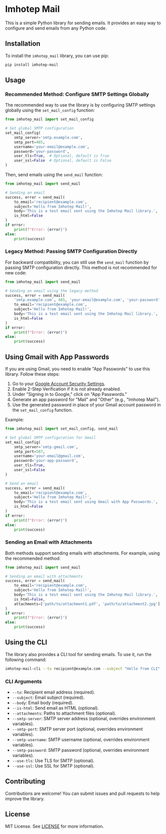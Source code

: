 # Imhotep Mail

This is a simple Python library for sending emails. It provides an easy way to configure and send emails from any Python code.

## Installation

To install the `imhotep_mail` library, you can use pip:

```sh
pip install imhotep-mail
```

## Usage

### Recommended Method: Configure SMTP Settings Globally

The recommended way to use the library is by configuring SMTP settings globally using the `set_mail_config` function:

```python
from imhotep_mail import set_mail_config

# Set global SMTP configuration
set_mail_config(
    smtp_server='smtp.example.com',
    smtp_port=465,
    username='your-email@example.com',
    password='your-password',
    user_tls=True,  # Optional, default is True
    user_ssl=False  # Optional, default is False
)
```

Then, send emails using the `send_mail` function:

```python
from imhotep_mail import send_mail

# Sending an email
success, error = send_mail(
    to_email='recipient@example.com',
    subject='Hello from Imhotep Mail!',
    body='This is a test email sent using the Imhotep Mail library.',
    is_html=False
)
if error:
    print(f"Error: {error}")
else:
    print(success)
```

### Legacy Method: Passing SMTP Configuration Directly

For backward compatibility, you can still use the `send_mail` function by passing SMTP configuration directly. This method is not recommended for new code:

```python
from imhotep_mail import send_mail

# Sending an email using the legacy method
success, error = send_mail(
    'smtp.example.com', 465, 'your-email@example.com', 'your-password',
    to_email='recipient@example.com',
    subject='Hello from Imhotep Mail!',
    body='This is a test email sent using the Imhotep Mail library.',
    is_html=False
)
if error:
    print(f"Error: {error}")
else:
    print(success)
```

## Using Gmail with App Passwords

If you are using Gmail, you need to enable "App Passwords" to use this library. Follow these steps:

1. Go to your [Google Account Security Settings](https://myaccount.google.com/security).
2. Enable 2-Step Verification if it is not already enabled.
3. Under "Signing in to Google," click on "App Passwords."
4. Generate an app password for "Mail" and "Other" (e.g., "Imhotep Mail").
5. Use the generated password in place of your Gmail account password in the `set_mail_config` function.

Example:

```python
from imhotep_mail import set_mail_config, send_mail

# Set global SMTP configuration for Gmail
set_mail_config(
    smtp_server='smtp.gmail.com',
    smtp_port=587,
    username='your-email@gmail.com',
    password='your-app-password',
    user_tls=True,
    user_ssl=False
)

# Send an email
success, error = send_mail(
    to_email='recipient@example.com',
    subject='Hello from Imhotep Mail!',
    body='This is a test email sent using Gmail with App Passwords.',
    is_html=False
)
if error:
    print(f"Error: {error}")
else:
    print(success)
```

### Sending an Email with Attachments

Both methods support sending emails with attachments. For example, using the recommended method:

```python
from imhotep_mail import send_mail

# Sending an email with attachments
success, error = send_mail(
    to_email='recipient@example.com',
    subject='Hello from Imhotep Mail!',
    body='This is a test email sent using the Imhotep Mail library.',
    is_html=False,
    attachments=['path/to/attachment1.pdf', 'path/to/attachment2.jpg']
)
if error:
    print(f"Error: {error}")
else:
    print(success)
```

## Using the CLI

The library also provides a CLI tool for sending emails. To use it, run the following command:

```sh
imhotep-mail-cli --to recipient@example.com --subject "Hello from CLI" --body "This is a test email sent using the CLI." --is-html --attachments path/to/attachment1.pdf path/to/attachment2.jpg --smtp-server smtp.gmail.com --smtp-port 587 --smtp-username your-email@gmail.com --smtp-password your-app-password --use-tls
```

### CLI Arguments

- `--to`: Recipient email address (required).
- `--subject`: Email subject (required).
- `--body`: Email body (required).
- `--is-html`: Send email as HTML (optional).
- `--attachments`: Paths to attachment files (optional).
- `--smtp-server`: SMTP server address (optional, overrides environment variables).
- `--smtp-port`: SMTP server port (optional, overrides environment variables).
- `--smtp-username`: SMTP username (optional, overrides environment variables).
- `--smtp-password`: SMTP password (optional, overrides environment variables).
- `--use-tls`: Use TLS for SMTP (optional).
- `--use-ssl`: Use SSL for SMTP (optional).

## Contributing

Contributions are welcome! You can submit issues and pull requests to help improve the library.

## License

MIT License. See [LICENSE](LICENSE) for more information.
